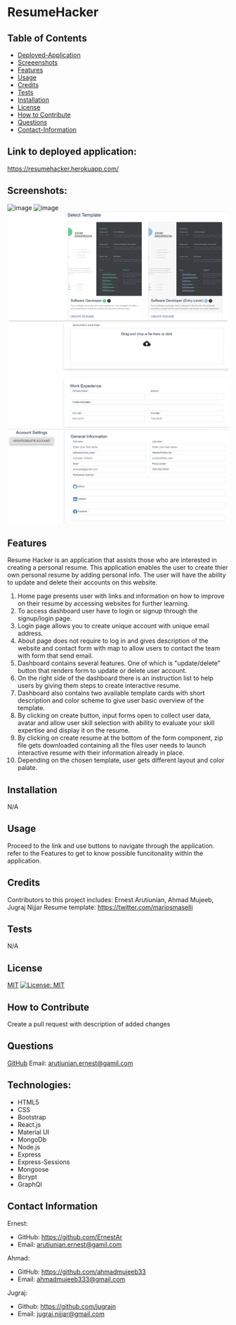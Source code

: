 # ResumeHacker


## Table of Contents
- [Deployed-Application](#deployed-application)
- [Screeenshots](#screenshots)
- [Features](#features)
- [Usage](#usage)
- [Credits](#credits)
- [Tests](#tests)
- [Installation](#installation)
- [License](#license)
- [How to Contribute](#how-to-contribute)
- [Questions](#questions) 
- [Contact-Information](#contact-information)

## Link to deployed application: 
https://resumehacker.herokuapp.com/

## Screenshots:

![image](https://user-images.githubusercontent.com/82740498/128244244-4a314802-b068-406c-b316-61509bbb65d0.png)
![image](https://user-images.githubusercontent.com/82740498/128244296-b5106c81-3745-49f8-a695-2525217f7a2d.png)
<img src = "Images/Temeplate.PNG">
<img src = "Images/middle.PNG">
<img src = "Images/top.PNG">


## Features 
Resume Hacker is an application that assists those who are interested in creating a personal resume. This application enables the user to create thier own personal resume by adding personal info. The user will have the ability to update and delete their accounts on this website. 

1. Home page presents user with links and information on how to improve on their resume by accessing websites for further learning.
2. To access dashboard user have to login or signup through the signup/login page.
3. Login page allows you to create unique account with unique email address.
4. About page does not require to log in and gives description of the website and contact form with map to allow users to contact the team with form that send email.
5. Dashboard contains several features. One of which is "update/delete" button that renders form to update or delete user account.
6. On the right side of the dashboard there is an instruction list to help users by giving them steps to create interactive resume.
7. Dashboard also contains two available template cards with short description and color scheme to give user basic overview of the template.
8. By clicking on create button, input forms open to collect user data, avatar and allow user skill  selection with ability to evaluate your skill expertise and display it on the resume.
9. By clicking on create resume at the bottom of the form component, zip file gets downloaded containing all the files user needs to launch interactive resume with their information already in place.
10. Depending on the chosen template, user gets different layout and color palate.


## Installation 
N/A

## Usage 
Proceed to the link and use buttons to navigate through the application. refer to the Features to get to know possible funcitonality within the application.

## Credits 
Contributors to this project includes:
 Ernest Arutiunian, Ahmad Mujeeb, Jugraj Nijjar
 Resume template: https://twitter.com/mariosmaselli

## Tests 
N/A


## License 
[MIT](https://choosealicense.com/licenses/mit/)
[![License: MIT](https://img.shields.io/badge/License-MIT-yellow.svg)](https://opensource.org/licenses/MIT)
 
 
## How to Contribute 
Create a pull request with description of added changes


## Questions 
[GitHub](https://github.com/ErnestAr)
Email: arutiunian.ernest@gamil.com


## Technologies:
* HTML5
* CSS
* Bootstrap
* React.js
* Material UI
* MongoDb
* Node.js
* Express
* Express-Sessions
* Mongoose
* Bcrypt
* GraphQl


## Contact Information
Ernest: 
- GitHub: https://github.com/ErnestAr
- Email: arutiunian.ernest@gamil.com

Ahmad: 
- GitHub: https://github.com/ahmadmujeeb33
- Email: ahmadmujeeb333@gmail.com

Jugraj:
- Github: https://github.com/jugrajn
- Email: jugraj.nijjar@gmail.com
 

